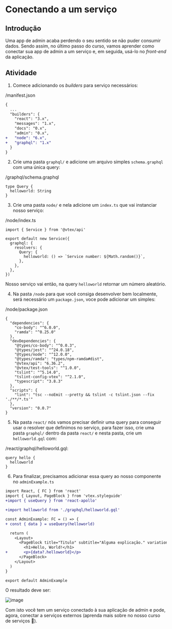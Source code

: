 # Conectando a um serviço

## Introdução

Uma app de admin acaba perdendo o seu sentido se não puder consumir dados. Sendo assim, no último passo do curso, vamos aprender como conectar sua app de admin a um serviço e, em seguida, usá-lo no *front-end* da aplicação.

## Atividade

1. Comece adicionando os *builders* para serviço necessários: 

/manifest.json
```diff
{
  ...
  "builders": {
    "react": "3.x",
    "messages": "1.x",
    "docs": "0.x",
    "admin": "0.x",
+   "node": "6.x",
+   "graphql": "1.x"
  }
}

```

2. Crie uma pasta `graphql/` e adicione um arquivo simples `schema.graphql` com uma única query: 

/graphql/schema.graphql
```
type Query {
  helloworld: String 
}
```

3. Crie uma pasta `node/` e nela adicione um `index.ts` que vai instanciar nosso serviço: 

/node/index.ts
```
import { Service } from '@vtex/api'

export default new Service({
  graphql: {
    resolvers: {
      Query: {
        helloworld: () => `Service number: ${Math.random()}`,
      },
    },
  },
})
```

Nosso serviço vai então, na query `helloworld` retornar um número aleatório.

4. Na pasta `/node` para que você consiga desenvolver bem localmente, será necessário um `package.json`, voce pode adicionar um simples: 

/node/package.json
```
{
  "dependencies": {
    "co-body": "^6.0.0",
    "ramda": "^0.25.0"
  },
  "devDependencies": {
    "@types/co-body": "^0.0.3",
    "@types/jest": "^24.0.18",
    "@types/node": "^12.0.0",
    "@types/ramda": "types/npm-ramda#dist",
    "@vtex/api": "6.36.2",
    "@vtex/test-tools": "^1.0.0",
    "tslint": "^5.14.0",
    "tslint-config-vtex": "^2.1.0",
    "typescript": "3.8.3"
  },
  "scripts": {
    "lint": "tsc --noEmit --pretty && tslint -c tslint.json --fix './**/*.ts'"
  },
  "version": "0.0.7"
}

```

5. Na pasta `react/` nós vamos precisar definir uma query para conseguir usar o resolver que definimos no serviço, para fazer isso, crie uma pasta `graphql/` dentro da pasta `react/` e nesta pasta, crie um `helloworld.gql` com: 

/react/graphql/helloworld.gql: 
```
query hello {
  helloworld
}
```

6. Para finalizar, precisamos adicionar essa query ao nosso componente no `adminExample.ts`

```diff
import React, { FC } from 'react'
import { Layout, PageBlock } from 'vtex.styleguide'
+import { useQuery } from 'react-apollo'

+import helloworld from './graphql/helloworld.gql'

const AdminExample: FC = () => {
+ const { data } = useQuery(helloworld)

  return (
    <Layout>
      <PageBlock title="Titulo" subtitle="Alguma explicação." variation="full">
        <h1>Hello, World!</h1>
+       <p>{data?.helloworld}</p>
      </PageBlock>
    </Layout>
  )
}

export default AdminExample
```

O resultado deve ser: 

![image](https://user-images.githubusercontent.com/18701182/92937440-b79f7400-f421-11ea-9e92-a24ef710e83e.png)

Com isto você tem um serviço conectado à sua aplicação de admin e pode, agora, conectar a serviços externos (aprenda mais sobre no nosso curso de serviços 🚀).
